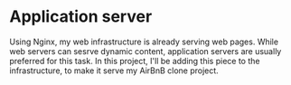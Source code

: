 # Application server

Using Nginx, my web infrastructure is already serving web pages. While web servers can sesrve dynamic content, application servers are usually preferred for this task. In this project, I'll be adding this piece to the infrastructure, to make it serve my AirBnB clone project.
